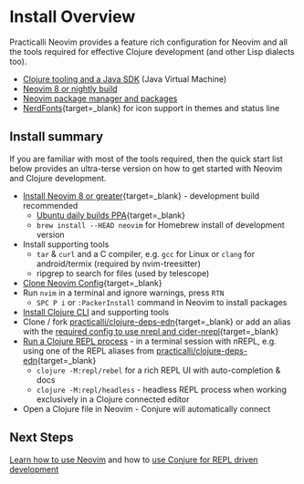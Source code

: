 # Install Overview

Practicalli Neovim provides a feature rich configuration for Neovim and all the tools required for effective Clojure development (and other Lisp dialects too).

* [Clojure tooling and a Java SDK](clojure.md) (Java Virtual Machine)
* [Neovim 8 or nightly build](neovim.md)
* [Neovim package manager and packages](packages/index.md)
* [NerdFonts](https://www.nerdfonts.com/){target=_blank} for icon support in themes and status line


## Install summary

If you are familiar with most of the tools required, then the quick start list below provides an ultra-terse version on how to get started with Neovim and Clojure development.

* [Install Neovim 8 or greater](https://github.com/neovim/neovim/wiki/Installing-Neovim){target=_blank} - development build recommended
    * [Ubuntu daily builds PPA](https://launchpad.net/~neovim-ppa/+archive/ubuntu/unstable){target=_blank}
    * `brew install --HEAD neovim` for Homebrew install of development version
* Install supporting tools
    * `tar` & `curl` and a C compiler, e.g. `gcc` for Linux or `clang` for android/termix (required by nvim-treesitter)
    * ripgrep to search for files (used by telescope)
* [Clone Neovim Config](https://github.com/practicalli/neovim-config-redux){target=_blank}
* Run `nvim` in a terminal and ignore warnings, press `RTN`
    * `SPC P i` or `:PackerInstall` command in Neovim to install packages
* [Install Clojure CLI](clojure.md) and supporting tools
* Clone / fork [practicalli/clojure-deps-edn](https://github.com/practicalli/clojure-deps-edn/){target=_blank} or add an alias with the [required config to use nrepl and cider-nrepl](https://github.com/Olical/conjure/wiki/Quick-start:-Clojure#with-clojure-cli){target=_blank}
* [Run a Clojure REPL process](/repl-driven-development/) - in a terminal session with nREPL, e.g. using one of the REPL aliases from [practicalli/clojure-deps-edn](https://github.com/practicalli/clojure-deps-edn){target=_blank}
    * `clojure -M:repl/rebel` for a rich REPL UI with auto-completion & docs
    * `clojure -M:repl/headless` - headless REPL process when working exclusively in a Clojure connected editor
* Open a Clojure file in Neovim - Conjure will automatically connect


## Next Steps

[Learn how to use Neovim](/neovim-basics/) and how to [use Conjure for REPL driven development](/repl-driven-development/conjure.html)
